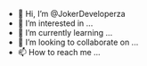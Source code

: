 - 👋 Hi, I’m @JokerDeveloperza
- 👀 I’m interested in ...
- 🌱 I’m currently learning ...
- 💞️ I’m looking to collaborate on ...
- 📫 How to reach me ...

<!---
JokerDeveloperza/JokerDeveloperza is a ✨ special ✨ repository because its `README.md` (this file) appears on your GitHub profile.
You can click the Preview link to take a look at your changes.
--->
